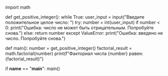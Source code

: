 import math

def get_positive_integer():
    while True:
        user_input = input("Введите положительное целое число: ")
        try:
            number = int(user_input)
            if number < 0:
                print("Ошибка: число не может быть отрицательным. Попробуйте снова.")
            else:
                return number
        except ValueError:
            print("Ошибка: введено не число. Попробуйте снова.")

def main():
    number = get_positive_integer()
    factorial_result = math.factorial(number)
    print(f"Факториал числа {number} равен: {factorial_result}")

if __name__ == "__main__":
    main()
